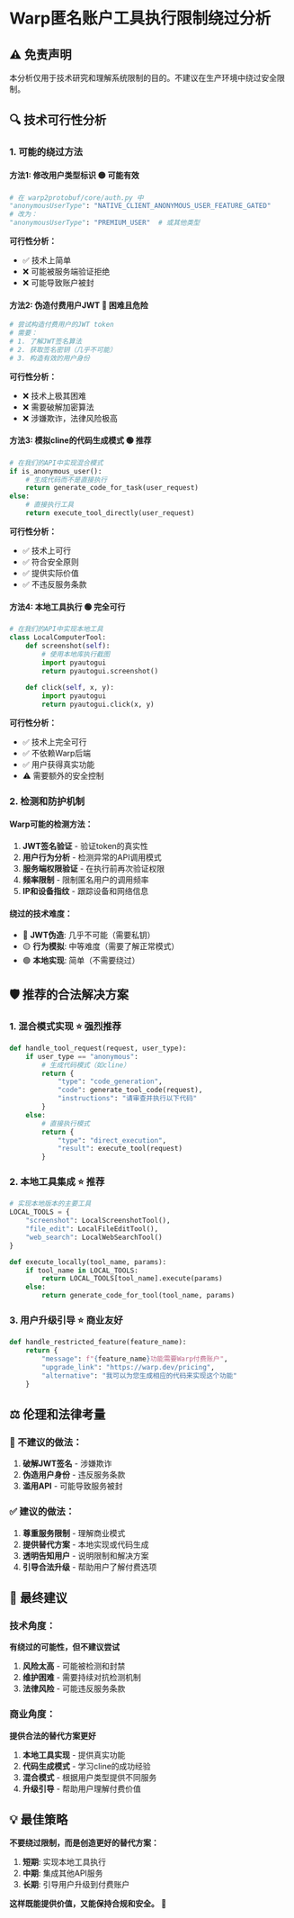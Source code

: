 # Warp匿名账户工具执行限制绕过分析

## ⚠️ 免责声明
本分析仅用于技术研究和理解系统限制的目的。不建议在生产环境中绕过安全限制。

## 🔍 技术可行性分析

### 1. **可能的绕过方法**

#### 方法1: 修改用户类型标识 🟡 可能有效
```python
# 在 warp2protobuf/core/auth.py 中
"anonymousUserType": "NATIVE_CLIENT_ANONYMOUS_USER_FEATURE_GATED"
# 改为：
"anonymousUserType": "PREMIUM_USER"  # 或其他类型
```

**可行性分析：**
- ✅ 技术上简单
- ❌ 可能被服务端验证拒绝
- ❌ 可能导致账户被封

#### 方法2: 伪造付费用户JWT 🔴 困难且危险
```python
# 尝试构造付费用户的JWT token
# 需要：
# 1. 了解JWT签名算法
# 2. 获取签名密钥（几乎不可能）
# 3. 构造有效的用户身份
```

**可行性分析：**
- ❌ 技术上极其困难
- ❌ 需要破解加密算法
- ❌ 涉嫌欺诈，法律风险极高

#### 方法3: 模拟cline的代码生成模式 🟢 推荐
```python
# 在我们的API中实现混合模式
if is_anonymous_user():
    # 生成代码而不是直接执行
    return generate_code_for_task(user_request)
else:
    # 直接执行工具
    return execute_tool_directly(user_request)
```

**可行性分析：**
- ✅ 技术上可行
- ✅ 符合安全原则
- ✅ 提供实际价值
- ✅ 不违反服务条款

#### 方法4: 本地工具执行 🟢 完全可行
```python
# 在我们的API中实现本地工具
class LocalComputerTool:
    def screenshot(self):
        # 使用本地库执行截图
        import pyautogui
        return pyautogui.screenshot()
    
    def click(self, x, y):
        import pyautogui
        return pyautogui.click(x, y)
```

**可行性分析：**
- ✅ 技术上完全可行
- ✅ 不依赖Warp后端
- ✅ 用户获得真实功能
- ⚠️ 需要额外的安全控制

### 2. **检测和防护机制**

#### Warp可能的检测方法：
1. **JWT签名验证** - 验证token的真实性
2. **用户行为分析** - 检测异常的API调用模式
3. **服务端权限验证** - 在执行前再次验证权限
4. **频率限制** - 限制匿名用户的调用频率
5. **IP和设备指纹** - 跟踪设备和网络信息

#### 绕过的技术难度：
- 🔴 **JWT伪造**: 几乎不可能（需要私钥）
- 🟡 **行为模拟**: 中等难度（需要了解正常模式）
- 🟢 **本地实现**: 简单（不需要绕过）

## 🛡️ 推荐的合法解决方案

### 1. **混合模式实现** ⭐ 强烈推荐
```python
def handle_tool_request(request, user_type):
    if user_type == "anonymous":
        # 生成代码模式（如cline）
        return {
            "type": "code_generation",
            "code": generate_tool_code(request),
            "instructions": "请审查并执行以下代码"
        }
    else:
        # 直接执行模式
        return {
            "type": "direct_execution", 
            "result": execute_tool(request)
        }
```

### 2. **本地工具集成** ⭐ 推荐
```python
# 实现本地版本的主要工具
LOCAL_TOOLS = {
    "screenshot": LocalScreenshotTool(),
    "file_edit": LocalFileEditTool(),
    "web_search": LocalWebSearchTool()
}

def execute_locally(tool_name, params):
    if tool_name in LOCAL_TOOLS:
        return LOCAL_TOOLS[tool_name].execute(params)
    else:
        return generate_code_for_tool(tool_name, params)
```

### 3. **用户升级引导** ⭐ 商业友好
```python
def handle_restricted_feature(feature_name):
    return {
        "message": f"{feature_name}功能需要Warp付费账户",
        "upgrade_link": "https://warp.dev/pricing",
        "alternative": "我可以为您生成相应的代码来实现这个功能"
    }
```

## ⚖️ 伦理和法律考量

### 🚫 不建议的做法：
1. **破解JWT签名** - 涉嫌欺诈
2. **伪造用户身份** - 违反服务条款
3. **滥用API** - 可能导致服务被封

### ✅ 建议的做法：
1. **尊重服务限制** - 理解商业模式
2. **提供替代方案** - 本地实现或代码生成
3. **透明告知用户** - 说明限制和解决方案
4. **引导合法升级** - 帮助用户了解付费选项

## 🎯 最终建议

### 技术角度：
**有绕过的可能性，但不建议尝试**

1. **风险太高** - 可能被检测和封禁
2. **维护困难** - 需要持续对抗检测机制
3. **法律风险** - 可能违反服务条款

### 商业角度：
**提供合法的替代方案更好**

1. **本地工具实现** - 提供真实功能
2. **代码生成模式** - 学习cline的成功经验
3. **混合模式** - 根据用户类型提供不同服务
4. **升级引导** - 帮助用户理解付费价值

## 💡 最佳策略

**不要绕过限制，而是创造更好的替代方案：**

1. **短期**: 实现本地工具执行
2. **中期**: 集成其他API服务
3. **长期**: 引导用户升级到付费账户

**这样既能提供价值，又能保持合规和安全。** 🎯